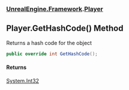 ### [UnrealEngine.Framework](./UnrealEngine-Framework.md 'UnrealEngine.Framework').[Player](./Player.md 'UnrealEngine.Framework.Player')
## Player.GetHashCode() Method
Returns a hash code for the object  
```csharp
public override int GetHashCode();
```
#### Returns
[System.Int32](https://docs.microsoft.com/en-us/dotnet/api/System.Int32 'System.Int32')  
